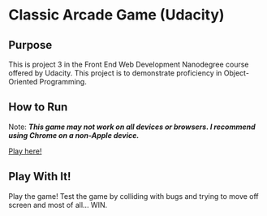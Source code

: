 # Classic Arcade Game (Udacity)

## Purpose


This is project 3 in the Front End Web Development Nanodegree course offered by Udacity. This project is to demonstrate proficiency in Object-Oriented Programming.

## How to Run


Note: **_This game may not work on all devices or browsers. I recommend using Chrome on a non-Apple device._**

[Play here!](https://seleah.github.io/frontend-nanodegree-arcade-game/ "Click to play!")

## Play With It!


Play the game! Test the game by colliding with bugs and trying to move off screen and most of all... WIN.